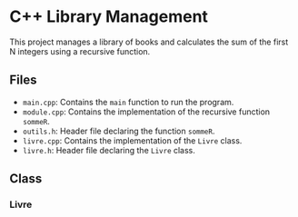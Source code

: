 # C++ Library Management

This project manages a library of books and calculates the sum of the first N integers using a recursive function.

## Files

- `main.cpp`: Contains the `main` function to run the program.
- `module.cpp`: Contains the implementation of the recursive function `sommeR`.
- `outils.h`: Header file declaring the function `sommeR`.
- `livre.cpp`: Contains the implementation of the `Livre` class.
- `livre.h`: Header file declaring the `Livre` class.

## Class
### Livre
